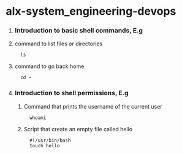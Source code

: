 # alx-system_engineering-devops

1. ### Introduction to basic shell commands, E.g

  1. command to list files or directories
     ```
       ls
     ```

  3. command to go back home

     ```
       cd ~
     ```
2. ### Introduction to shell permissions, E.g

   1. Command that prints the username of the current user
      ```
        whoami
      ```

   2. Script that create an empty file called hello
      ```
        #!/usr/bin/bash
        touch hello
      ```
      

